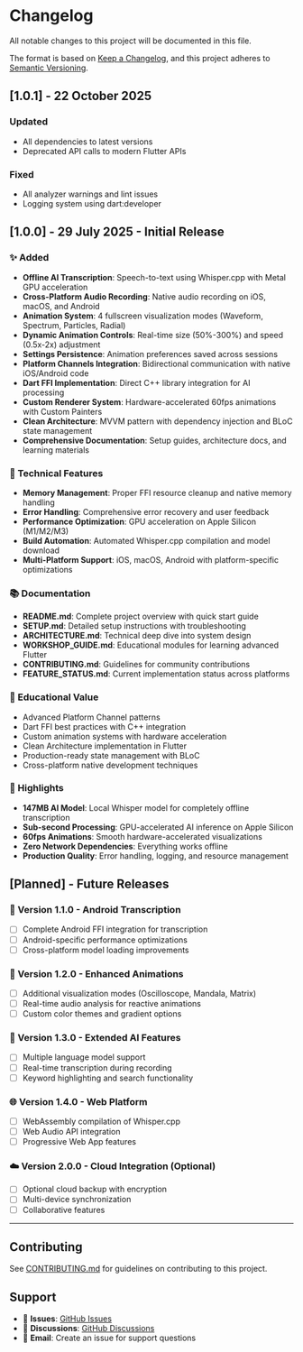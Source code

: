 # Changelog

All notable changes to this project will be documented in this file.

The format is based on [Keep a Changelog](https://keepachangelog.com/en/1.0.0/),
and this project adheres to [Semantic Versioning](https://semver.org/spec/v2.0.0.html).

## [1.0.1] - 22 October 2025

### Updated
- All dependencies to latest versions
- Deprecated API calls to modern Flutter APIs

### Fixed
- All analyzer warnings and lint issues
- Logging system using dart:developer

## [1.0.0] - 29 July 2025 - Initial Release

### ✨ Added
- **Offline AI Transcription**: Speech-to-text using Whisper.cpp with Metal GPU acceleration
- **Cross-Platform Audio Recording**: Native audio recording on iOS, macOS, and Android
- **Animation System**: 4 fullscreen visualization modes (Waveform, Spectrum, Particles, Radial)
- **Dynamic Animation Controls**: Real-time size (50%-300%) and speed (0.5x-2x) adjustment
- **Settings Persistence**: Animation preferences saved across sessions
- **Platform Channels Integration**: Bidirectional communication with native iOS/Android code
- **Dart FFI Implementation**: Direct C++ library integration for AI processing
- **Custom Renderer System**: Hardware-accelerated 60fps animations with Custom Painters
- **Clean Architecture**: MVVM pattern with dependency injection and BLoC state management
- **Comprehensive Documentation**: Setup guides, architecture docs, and learning materials

### 🔧 Technical Features
- **Memory Management**: Proper FFI resource cleanup and native memory handling
- **Error Handling**: Comprehensive error recovery and user feedback
- **Performance Optimization**: GPU acceleration on Apple Silicon (M1/M2/M3)
- **Build Automation**: Automated Whisper.cpp compilation and model download
- **Multi-Platform Support**: iOS, macOS, Android with platform-specific optimizations

### 📚 Documentation
- **README.md**: Complete project overview with quick start guide
- **SETUP.md**: Detailed setup instructions with troubleshooting
- **ARCHITECTURE.md**: Technical deep dive into system design
- **WORKSHOP_GUIDE.md**: Educational modules for learning advanced Flutter
- **CONTRIBUTING.md**: Guidelines for community contributions
- **FEATURE_STATUS.md**: Current implementation status across platforms

### 🎯 Educational Value
- Advanced Platform Channel patterns
- Dart FFI best practices with C++ integration
- Custom animation systems with hardware acceleration
- Clean Architecture implementation in Flutter
- Production-ready state management with BLoC
- Cross-platform native development techniques

### 🌟 Highlights
- **147MB AI Model**: Local Whisper model for completely offline transcription
- **Sub-second Processing**: GPU-accelerated AI inference on Apple Silicon
- **60fps Animations**: Smooth hardware-accelerated visualizations
- **Zero Network Dependencies**: Everything works offline
- **Production Quality**: Error handling, logging, and resource management

## [Planned] - Future Releases

### 🚀 Version 1.1.0 - Android Transcription
- [ ] Complete Android FFI integration for transcription
- [ ] Android-specific performance optimizations
- [ ] Cross-platform model loading improvements

### 🎨 Version 1.2.0 - Enhanced Animations
- [ ] Additional visualization modes (Oscilloscope, Mandala, Matrix)
- [ ] Real-time audio analysis for reactive animations
- [ ] Custom color themes and gradient options

### 🤖 Version 1.3.0 - Extended AI Features
- [ ] Multiple language model support
- [ ] Real-time transcription during recording
- [ ] Keyword highlighting and search functionality

### 🌐 Version 1.4.0 - Web Platform
- [ ] WebAssembly compilation of Whisper.cpp
- [ ] Web Audio API integration
- [ ] Progressive Web App features

### ☁️ Version 2.0.0 - Cloud Integration (Optional)
- [ ] Optional cloud backup with encryption
- [ ] Multi-device synchronization
- [ ] Collaborative features

---

## Contributing

See [CONTRIBUTING.md](CONTRIBUTING.md) for guidelines on contributing to this project.

## Support

- 🐛 **Issues**: [GitHub Issues](https://github.com/esrakadah/flutter_voice_bridge/issues)
- 💬 **Discussions**: [GitHub Discussions](https://github.com/esrakadah/flutter_voice_bridge/discussions)
- 📧 **Email**: Create an issue for support questions 